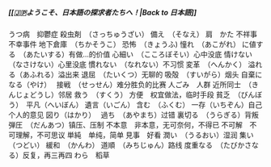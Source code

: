 ##### [[🇯🇵ようこそ、日本語の探求者たちへ！|Back to 日本語]] 

うつ病　抑鬱症
殺虫剤　（さっちゅうざい）
備え　（そなえ）
肩　かた
不祥事　不幸事件
地下倉庫　（ちかそうこ）
恐怖　（きょうふ)
憧れ　（あこがれ）
に値する　（あたいする）有做...的价值
心細い　（こころぼそい）心中没底
情けない　（なさけない）心里没底
慣れない　（なれない）不习惯
変革　（へんかく）
溢れる（あふれる）溢出来
退屈　（たいくつ）无聊的
吸殻　（すいがら）烟头
自棄になる（やけ）　
接戦　（せっせん）难分胜负的比赛
人ごみ　人群
近所同士　（きんじょどうし）邻居
救う　（すくう）
方便　权宜做法，临时手段
貧乏　（びんぼう）　平凡（へいぼん）
遺言（いごん）
含む　（ふくむ）
一存（いちぞん）自己个人的意见
図り（はかり）　
過ち　（あやまち）过错
裏切る　（うらぎる）背叛
弾圧　（だんあつ）镇压、压制
不本意　非本意，无可奈何，不得已
不可解　不可理解，不可思议
単純　单纯，简单
見事　好看
潤い　（うるおい）湿润
集い　（つどい）
緩和　（かんわ）
道順　（みちじゅん）路线
度重なる　（たびかさなる）反复，再三再四
わら　稻草
